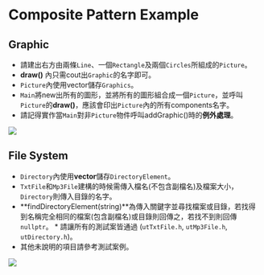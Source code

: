 # Composite Pattern Example
## Graphic
* 請建出右方由兩條`Line`、一個`Rectangle`及兩個`Circles`所組成的`Picture`。
* **draw()** 內只需cout出`Graphic`的名字即可。
* `Picture`內使用vector儲存`Graphics`。
* `Main`將new出所有的圖形，並將所有的圖形組合成一個`Picture`，並呼叫`Picture`的**draw()**，應該會印出`Picture`內的所有components名字。 
* 請記得實作當`Main`對非`Picture`物件呼叫addGraphic()時的**例外處理**。 

![](https://i.imgur.com/cmrMh0x.png)

## File System
* `Directory`內使用**vector**儲存`DirectoryElement`。
* `TxtFile`和`Mp3File`建構的時候需傳入檔名(不包含副檔名)及檔案大小，`Directory`則傳入目錄的名字。 
* **findDirectoryElement(string)**為傳入關鍵字並尋找檔案或目錄，若找得到名稱完全相同的檔案(包含副檔名)或目錄則回傳之，若找不到則回傳`nullptr`。  * 請讓所有的測試案皆通過 (`utTxtFile.h`, `utMp3File.h`, `utDirectory.h`)。
* 其他未說明的項目請參考測試案例。 

![](https://i.imgur.com/4EbDRvN.png)
